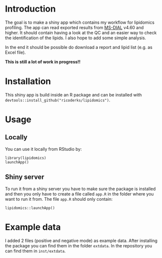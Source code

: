# Introduction

The goal is to make a shiny app which contains my workflow for lipidomics profiling. The app 
can read exported results from [MS-DIAL](http://prime.psc.riken.jp/compms/msdial/main.html) v4.60 and higher.
It should contain having a look at the QC and an easier way to check the identification 
of the lipids. I also hope to add some simple analysis.

In the end it should be possible do download a report and lipid list (e.g. as Excel file).

**This is still a lot of work in progress!!**

# Installation

This shiny app is build inside an R package and can be installed with `devtools::install_github("ricoderks/lipidomics")`.

# Usage

## Locally

You can use it locally from RStudio by:

    library(lipidomics)
    launchApp()

## Shiny server

To run it from a shiny server you have to make sure the package is installed and then 
you only have to create a file called `app.R` in the folder where you want to run it from.
The file `app.R` should only contain:

    lipidomics::launchApp()

# Example data

I added 2 files (positive and negative mode) as example data. After installing the package 
you can find them in the folder `extdata`. In the repository you can find them in `inst/extdata`.
